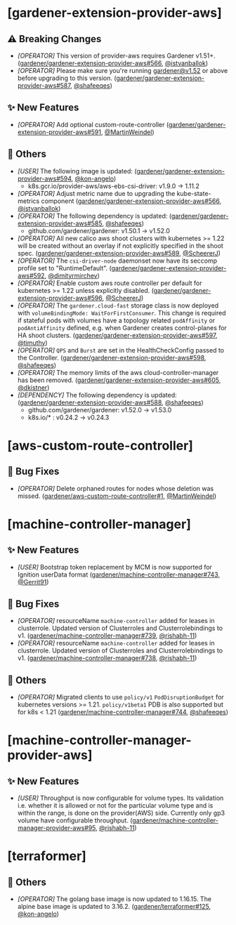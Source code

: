 # [gardener-extension-provider-aws]
## ⚠️ Breaking Changes
* *[OPERATOR]* This version of provider-aws requires Gardener v1.51+. ([gardener/gardener-extension-provider-aws#566](https://github.com/gardener/gardener-extension-provider-aws/pull/566), [@istvanballok](https://github.com/istvanballok))
* *[OPERATOR]* Please make sure you're running gardener@v1.52 or above before upgrading to this version. ([gardener/gardener-extension-provider-aws#587](https://github.com/gardener/gardener-extension-provider-aws/pull/587), [@shafeeqes](https://github.com/shafeeqes))
## ✨ New Features
* *[OPERATOR]* Add optional custom-route-controller ([gardener/gardener-extension-provider-aws#591](https://github.com/gardener/gardener-extension-provider-aws/pull/591), [@MartinWeindel](https://github.com/MartinWeindel))
## 🏃 Others
* *[USER]* The following image is updated: ([gardener/gardener-extension-provider-aws#594](https://github.com/gardener/gardener-extension-provider-aws/pull/594), [@kon-angelo](https://github.com/kon-angelo))
  * k8s.gcr.io/provider-aws/aws-ebs-csi-driver: v1.9.0 -> 1.11.2
* *[OPERATOR]* Adjust metric name due to upgrading the kube-state-metrics component ([gardener/gardener-extension-provider-aws#566](https://github.com/gardener/gardener-extension-provider-aws/pull/566), [@istvanballok](https://github.com/istvanballok))
* *[OPERATOR]* The following dependency is updated: ([gardener/gardener-extension-provider-aws#585](https://github.com/gardener/gardener-extension-provider-aws/pull/585), [@shafeeqes](https://github.com/shafeeqes))
  * github.com/gardener/gardener: v1.50.1 -> v1.52.0
* *[OPERATOR]* All new calico aws shoot clusters with kubernetes >= 1.22 will be created without an overlay if not explicitly specified in the shoot spec. ([gardener/gardener-extension-provider-aws#589](https://github.com/gardener/gardener-extension-provider-aws/pull/589), [@ScheererJ](https://github.com/ScheererJ))
* *[OPERATOR]* The `csi-driver-node` daemonset now have its seccomp profile set to "RuntimeDefault". ([gardener/gardener-extension-provider-aws#592](https://github.com/gardener/gardener-extension-provider-aws/pull/592), [@dimityrmirchev](https://github.com/dimityrmirchev))
* *[OPERATOR]* Enable custom aws route controller per default for kubernetes >= 1.22 unless explicitly disabled. ([gardener/gardener-extension-provider-aws#596](https://github.com/gardener/gardener-extension-provider-aws/pull/596), [@ScheererJ](https://github.com/ScheererJ))
* *[OPERATOR]* The `gardener.cloud-fast` storage class is now deployed with `volumeBindingMode: WaitForFirstConsumer`. This change is required if stateful pods with volumes have a topology related `podAffinity` or `podAntiAffinity` defined, e.g. when Gardener creates control-planes for HA shoot clusters. ([gardener/gardener-extension-provider-aws#597](https://github.com/gardener/gardener-extension-provider-aws/pull/597), [@timuthy](https://github.com/timuthy))
* *[OPERATOR]* `QPS` and `Burst` are set in the HealthCheckConfig passed to the Controller. ([gardener/gardener-extension-provider-aws#598](https://github.com/gardener/gardener-extension-provider-aws/pull/598), [@shafeeqes](https://github.com/shafeeqes))
* *[OPERATOR]* The memory limits of the aws cloud-controller-manager has been removed. ([gardener/gardener-extension-provider-aws#605](https://github.com/gardener/gardener-extension-provider-aws/pull/605), [@dkistner](https://github.com/dkistner))
* *[DEPENDENCY]* The following dependency is updated: ([gardener/gardener-extension-provider-aws#588](https://github.com/gardener/gardener-extension-provider-aws/pull/588), [@shafeeqes](https://github.com/shafeeqes))
  * github.com/gardener/gardener: v1.52.0 -> v1.53.0
  * k8s.io/* : v0.24.2 -> v0.24.3
# [aws-custom-route-controller]
## 🐛 Bug Fixes
* *[OPERATOR]* Delete orphaned routes for nodes whose deletion was missed. ([gardener/aws-custom-route-controller#1](https://github.com/gardener/aws-custom-route-controller/pull/1), [@MartinWeindel](https://github.com/MartinWeindel))
# [machine-controller-manager]
## ✨ New Features
* *[USER]* Bootstrap token replacement by MCM is now supported for Ignition userData format ([gardener/machine-controller-manager#743](https://github.com/gardener/machine-controller-manager/pull/743), [@Gerrit91](https://github.com/Gerrit91))
## 🐛 Bug Fixes
* *[OPERATOR]* resourceName `machine-controller` added for leases in clusterrole. Updated version of Clusterroles and Clusterrolebindings to v1. ([gardener/machine-controller-manager#739](https://github.com/gardener/machine-controller-manager/pull/739), [@rishabh-11](https://github.com/rishabh-11))
* *[OPERATOR]* resourceName `machine-controller` added for leases in clusterrole. Updated version of Clusterroles and Clusterrolebindings to v1. ([gardener/machine-controller-manager#738](https://github.com/gardener/machine-controller-manager/pull/738), [@rishabh-11](https://github.com/rishabh-11))
## 🏃 Others
* *[OPERATOR]* Migrated clients to use `policy/v1` `PodDisruptionBudget` for kubernetes versions >= 1.21. `policy/v1beta1` PDB is also supported but for k8s < 1.21 ([gardener/machine-controller-manager#744](https://github.com/gardener/machine-controller-manager/pull/744), [@shafeeqes](https://github.com/shafeeqes))
# [machine-controller-manager-provider-aws]
## ✨ New Features
* *[USER]* Throughput is now configurable for volume types. Its validation i.e. whether it is allowed or not for the particular volume type and is within the range, is done on the provider(AWS) side. Currently only gp3 volume have configurable throughput. ([gardener/machine-controller-manager-provider-aws#95](https://github.com/gardener/machine-controller-manager-provider-aws/pull/95), [@rishabh-11](https://github.com/rishabh-11))
# [terraformer]
## 🏃 Others
* *[OPERATOR]* The golang base image is now updated to 1.16.15. The alpine base image is updated to 3.16.2. ([gardener/terraformer#125](https://github.com/gardener/terraformer/pull/125), [@kon-angelo](https://github.com/kon-angelo))
